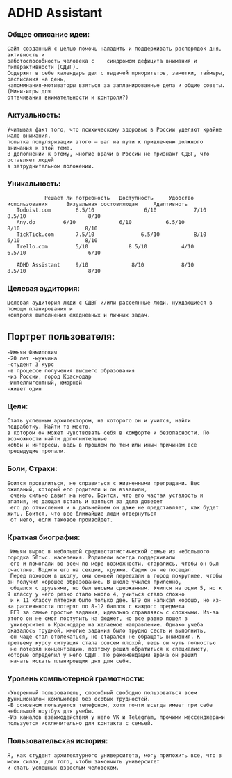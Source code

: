 # ADHD Assistant


<h3> Общее описание идеи:</h1>

	Сайт созданный с целью помочь наладить и поддерживать распорядок дня, активность и 
 	работоспособность человека с  	синдромом дефицита внимания и гиперактивности (СДВГ). 
 	Содержит в себе календарь дел с выдачей приоритетов, заметки, таймеры, расписания на день, 
 	напоминания-мотиваторы взяться за запланированные дела и общие советы. (Мини-игры для 
 	оттачивания внимательности и контроля?)

<h3> Актуальность: </h3>

	Учитывая факт того, что психическому здоровью в России уделяют крайне мало внимания, 
 	попытка популяризации этого – шаг на пути к привлеченю должного внимания к этой теме. 
  	В дополнении к этому, многие врачи в России не признают СДВГ, что оставляет людей 
   	в затруднительном положении.

<h3> Уникальность: </h3>

	        	Решает ли потребность  	Доступность  	Удобство использования  	Визуальная состовляющая  	Адаптивноть
	   Todoist.com	      6.5/10	            6/10	        7/10	                     8.5/10	                   8/10
	   Any.do	      6/10	            6/10	       6.5/10	                      8/10	                   8/10
	   TickTick.com	      7.5/10	           6.5/10	        8/10	                      6/10	                   8/10
	   Trello.com	      5/10	           8.5/10	        4/10	                     6.5/10	                   6/10
     
	   ADHD Assistant     9/10	            8/10	        8/10	                     8.5/10	                   8/10

<h3> Целевая аудитория: </h3>

	Целевая аудитория люди с СДВГ и/или рассеянные люди, нуждающиеся в помощи планирования и 
 	контроля выполнения ежедневных и личных задач. 



<h2> Портрет пользователя: </h2>

	-Имьян Фамилович 
	-20 лет -мужчина 
	-студент 3 курс 
	-в процессе получения высшего образования 
	-из России, город Краснодар 
	-Интеллигентный, юморной 
	-живет один 

<h3> Цели: </h3> 

	Стать успешным архитектором, на которого он и учится, найти подработку. Найти то место, 
 	в котором он может чувствовать себя в комфорте и безопасности. По возможности найти дополнительные 
	хобби и интересы, ведь в прошлом по тем или иным причинам все предыдущие пропали. 

<h3> Боли, Страхи: </h3>

	Боится провалиться, не справиться с жизненными преградами. Вес ожиданий, который его родители и он взвалили, 
	 очень сильно давит на него. Боится, что его частая усталость и апатия, не дающая встать и взяться за дела доведет 
	 его до отчисления и в дальнейшем он даже не представляет, как будет жить. Боится, что все ближайшие люди отвернуться 
	 от него, если таковое произойдет. 

<h3> Краткая биография: </h3>

	 Имьян вырос в небольшой среднестатистической семье из небольшого городка 50тыс. населения. Родители всегда поддерживали 
	 его и помогали во всем по мере возможности, старались, чтобы он был счастлив. Водили его на секции, кружки. Садик он не посещал. 
	 Перед походом в школу, они семьей переехали в город покрупнее, чтобы он получил хорошее образование. В школе учился прилежно, 
	 общался с друзьями, но был весьма сдержанным. Учился на одни 5, но к 9 классу у него резко стало много 4, учиться стало сложно 
	 и к 11 классу пятерки было только две. ЕГЭ он написал хорошо, но из-за рассеянности потерял по 8-12 баллов с каждого предмета 
	 ЕГЭ за самые простые задания, идеально справляясь с сложными. Из-за этого он не смог поступить на бюджет, но все равно пошел в 
	 университет в Краснодаре на желаемое направление. Однако учеба оказалось трудной, многие задания было трудно сесть и выполнить, 
	 он чаще стал отвлекаться, но старался не обращать внимания. К третьему курсу ситуация стала совсем плохой, ведь он чуть полностью 
	 не потерял концентрацию, поэтому решил обратиться к специалисту, которые определил у него СДВГ. По рекомендации врача он решил 
	 начать искать планировщик дня для себя. 
	  
<h3> Уровень компьютерной грамотности: </h3>

	-Уверенный пользователь, способный свободно пользоваться всем функционалом компьютера без особых трудностей. 
	-В основном пользуется телефоном, хотя почти всегда имеет при себе небольшой ноутбук для учебы. 
	-Из каналов взаимодействия у него VK и Telegram, прочими мессенджерами пользуется исключительно для контакта с семьей. 


<h3> Пользовательская история: </h3>

	Я, как студент архитектурного университета, могу приложить все, что в моих силах, для того, чтобы закончить университет 
 	и стать успешных взрослым человеком.
